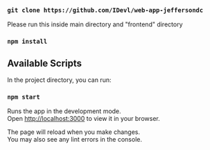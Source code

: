 
### `git clone https://github.com/IDevl/web-app-jeffersondc`

Please run this inside main directory and "frontend" directory

### `npm install`



## Available Scripts

In the project directory, you can run:

### `npm start`

Runs the app in the development mode.\
Open [http://localhost:3000](http://localhost:3000) to view it in your browser.

The page will reload when you make changes.\
You may also see any lint errors in the console.


